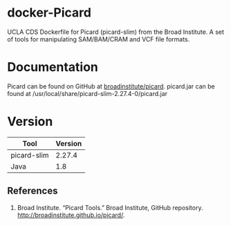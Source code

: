 # docker-Picard
UCLA CDS Dockerfile for Picard (picard-slim) from the Broad Institute. A set of tools for manipulating SAM/BAM/CRAM and VCF file formats.

# Documentation

Picard can be found on GitHub at [broadinstitute/picard](https://github.com/broadinstitute/picard).
picard.jar can be found at /usr/local/share/picard-slim-2.27.4-0/picard.jar

# Version
| Tool | Version |
|------|---------|
| picard-slim | 2.27.4 |
| Java | 1.8 |

## References

1. Broad Institute. “Picard Tools.” Broad Institute, GitHub repository. http://broadinstitute.github.io/picard/.

